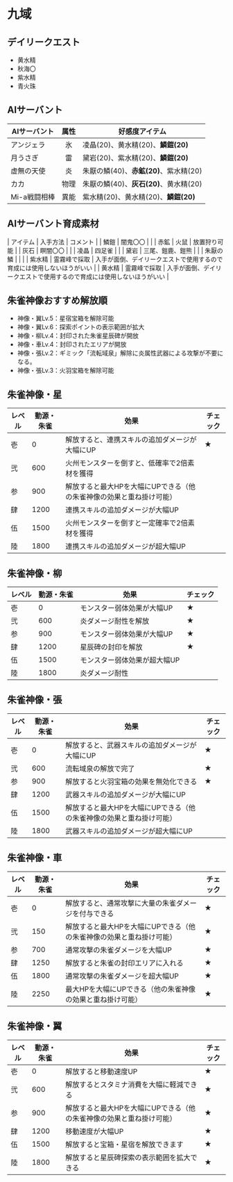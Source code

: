 # 九域
## デイリークエスト
* 黄水精
* 秋海〇
* 紫水精
* 青火珠

## AIサーバント
| AIサーバント | 属性 | 好感度アイテム |
| --- | :---: | --- |
| アンジェラ | 氷| 凌晶(20)、黄水精(20)、**鱗鎧(20)** |
| 月うさぎ | 雷 | 黛岩(20)、紫水精(20)、**鱗鎧(20)** |
| 虚無の天使 | 炎 | 朱厭の鱗(40)、**赤鉱(20)**、紫水精(20) |
| カカ | 物理 | 朱厭の鱗(40)、**灰石(20)**、黄水精(20) |
| Mi-a戦闘相棒 | 異能 | 紫水精(20)、黄水精(20)、**鱗鎧(20)** |

## AIサーバント育成素材
| アイテム | 入手方法 | コメント |
| 鱗鎧 | 闇鬼〇〇 |  |
| 赤鉱 | 火鼠 | 放置狩り可能 |
| 灰石 | 瞑闇〇〇 |  |
| 凌晶 | 四足雀 |  |
| 黛岩 | 三尾、鎧鹿、鎧熊 |  |
| 朱厭の鱗 |  |  |
| 紫水精 | 霊霧峰で採取 | 入手が面倒、デイリークエストで使用するので育成には使用しないほうがいい |
| 黄水精 | 霊霧峰で採取 | 入手が面倒、デイリークエストで使用するので育成には使用しないほうがいい |

## 朱雀神像おすすめ解放順
* 神像・翼Lv.5：星宿宝箱を解除可能
* 神像・翼Lv.6：探索ポイントの表示範囲が拡大
* 神像・柳Lv.4：封印された朱雀星辰碑が開放
* 神像・車Lv.4：封印されたエリアが開放
* 神像・張Lv.2：ギミック「流転域泉」解除に炎属性武器による攻撃が不要になる。
* 神像・張Lv.3：火羽宝箱を解除可能

## 朱雀神像・星

| レベル | 動源・朱雀 | 効果 | チェック |
| --- | --- | --- | --- |
| 壱 | 0 | 解放すると、連携スキルの追加ダメージが大幅にUP | ★ |
| 弐 | 600 | 火州モンスターを倒すと、低確率で2倍素材を獲得 |
| 参 | 900 | 解放すると最大HPを大幅にUPできる（他の朱雀神像の効果と重ね掛け可能） |  |
| 肆 | 1200 | 連携スキルの追加ダメージが大幅UP |  |
| 伍 | 1500 | 火州モンスターを倒すと一定確率で2倍素材を獲得 |  |
| 陸 | 1800 | 連携スキルの追加ダメージが超大幅UP |  |

## 朱雀神像・柳

| レベル | 動源・朱雀 | 効果 | チェック |
| --- | --- | --- | --- |
| 壱 | 0 | モンスター弱体効果が大幅UP | ★ |
| 弐 | 600 | 炎ダメージ耐性を解放 | ★ |
| 参 | 900 | モンスター弱体効果が大幅UP | ★ |
| 肆 | 1200 | 星辰碑の封印を解放 | ★ |
| 伍 | 1500 | モンスター弱体効果が超大幅UP |  |
| 陸 | 1800 | 炎ダメージ耐性 |  |

## 朱雀神像・張

| レベル | 動源・朱雀 | 効果 | チェック |
| --- | --- | --- | --- |
| 壱 | 0 | 解放すると、武器スキルの追加ダメージが大幅にUP | ★ |
| 弐 | 600 | 流転域泉の解放で完了 | ★ |
| 参 | 900 | 解放すると火羽宝箱の効果を無効化できる | ★ |
| 肆 | 1200 | 武器スキルの追加ダメージが大幅にUP |  |
| 伍 | 1500 | 解放すると最大HPを大幅にUPできる（他の朱雀神像の効果と重ね掛け可能） |  |
| 陸 | 1800 | 武器スキルの追加ダメージが超大幅にUP |  |

## 朱雀神像・車

| レベル | 動源・朱雀 | 効果 | チェック |
| --- | --- | --- | --- |
| 壱 | 0 | 解放すると、通常攻撃に大量の朱雀ダメージを付与できる | ★ |
| 弐 | 150 | 解放すると最大HPを大幅にUPできる（他の朱雀神像の効果と重ね掛け可能） | ★ |
| 参 | 700 | 通常攻撃の朱雀ダメージを大幅UP | ★ |
| 肆 | 1250 | 解放すると朱雀の封印エリアに入れる | ★ |
| 伍 | 1800 | 通常攻撃の朱雀ダメージを超大幅UP | ★ |
| 陸 | 2250 | 最大HPを大幅にUPできる（他の朱雀神像の効果と重ね掛け可能） | ★ |

## 朱雀神像・翼

| レベル | 動源・朱雀 | 効果 | チェック |
| --- | --- | --- | --- |
| 壱 | 0 | 解放すると移動速度UP | ★ |
| 弐 | 600 | 解放するとスタミナ消費を大幅に軽減できる | ★ |
| 参 | 900 | 解放すると最大HPを大幅にUPできる（他の朱雀神像の効果と重ね掛け可能） | ★ |
| 肆 | 1200 | 移動速度が大幅UP | ★ |
| 伍 | 1500 | 解放すると宝箱・星宿を解放できます | ★ |
| 陸 | 1800 | 解放すると星辰碑探索の表示範囲を拡大できる | ★ |
